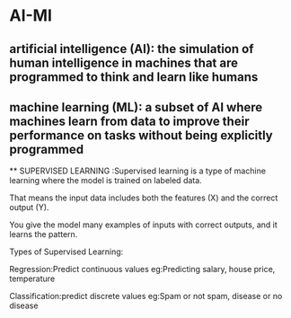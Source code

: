 # AI-Ml


## artificial intelligence (AI): the simulation of human intelligence in machines that are programmed to think and learn like humans

## machine learning (ML): a subset of AI where machines learn from data to improve their performance on tasks without being explicitly programmed

** SUPERVISED LEARNING :Supervised learning is a type of machine learning where the model is trained on labeled data.
 
 That means the input data includes both the features (X) and the correct output (Y).
    
You give the model many examples of inputs with correct outputs, and it learns the pattern.


Types of Supervised Learning:

Regression:Predict continuous values
  eg:Predicting salary, house price, temperature
  
Classification:predict discrete values
  eg:Spam or not spam, disease or no disease




